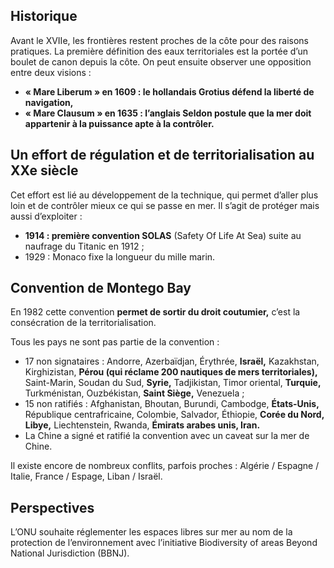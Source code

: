 ## Historique

Avant le XVIIe, les frontières restent proches de la côte pour des raisons pratiques. La première définition des eaux territoriales est la portée d’un boulet de canon depuis la côte.
On peut ensuite observer une opposition entre deux visions :

- **« Mare Liberum » en 1609 : le hollandais Grotius défend la liberté de navigation,**
- **« Mare Clausum » en 1635 : l’anglais Seldon postule que la mer doit appartenir à la puissance apte à la contrôler.**

## Un effort de régulation et de territorialisation au XXe siècle

Cet effort est lié au développement de la technique, qui permet d’aller plus loin et de contrôler mieux ce qui se passe en mer. Il s’agit de protéger mais aussi d’exploiter :

- **1914 : première convention SOLAS** (Safety Of Life At Sea) suite au naufrage du Titanic en 1912 ;
- 1929 : Monaco fixe la longueur du mille marin.

## Convention de Montego Bay

En 1982 cette convention **permet de sortir du droit coutumier,** c’est la consécration de la territorialisation.

Tous les pays ne sont pas partie de la convention :

- 17 non signataires : Andorre, Azerbaïdjan, Érythrée, **Israël,** Kazakhstan, Kirghizistan, **Pérou (qui réclame 200 nautiques de mers territoriales),** Saint-Marin, Soudan du Sud, **Syrie,** Tadjikistan, Timor oriental, **Turquie,** Turkménistan, Ouzbékistan, **Saint Siège,** Venezuela ;
- 15 non ratifiés : Afghanistan, Bhoutan, Burundi, Cambodge, **États-Unis,** République centrafricaine, Colombie, Salvador, Éthiopie, **Corée du Nord, Libye,** Liechtenstein, Rwanda, **Émirats arabes unis, Iran.**
- La Chine a signé et ratifié la convention avec un caveat sur la mer de Chine.

Il existe encore de nombreux conflits, parfois proches : Algérie / Espagne / Italie, France / Espage, Liban / Israël.

## Perspectives

L’ONU souhaite réglementer les espaces libres sur mer au nom de la protection de l’environnement avec l’initiative Biodiversity of areas Beyond National Jurisdiction (BBNJ).